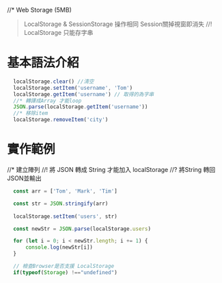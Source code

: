 //* Web Storage (5MB)
> LocalStorage & SessionStorage 操作相同
> Session關掉視窗即消失
//! LocalStorage 只能存字串

# 基本語法介紹
```js
  localStorage.clear() //清空
  localStorage.setItem('username', 'Tom')
  localStorage.getItem('username') // 取得的為字串
  //* 轉譯成Array 才能loop
  JSON.parse(localStorage.getItem('username'))
  //* 移除item
  localStorage.removeItem('city')
```

# 實作範例
//* 建立陣列
//! 將 JSON 轉成 String 才能加入 localStorage
//? 將String 轉回JSON並輸出
```js
  const arr = ['Tom', 'Mark', 'Tim']

  const str = JSON.stringify(arr)
  
  localStorage.setItem('users', str)

  const newStr = JSON.parse(localStorage.users)

  for (let i = 0; i < newStr.length; i += 1) { 
      console.log(newStr[i]) 
  }

  // 檢查Browser是否支援 LocalStorage
  if(typeof(Storage) !=="undefined") 
```